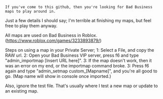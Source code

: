  
	If you've come to this github, then you're looking for Bad Business maps to play around in.
Just a few details I should say; I'm terrible at finishing my maps, but feel free to play them anyway.
 
All maps are used on Bad Business in Roblox. (https://www.roblox.com/games/3233893879/)
 
Steps on using a map in your Private Server;
	1: Select a File, and copy the RAW url.
	2: Open your Bad Business VIP server, press f6 and type "admin_importmap [Insert URL here]".
	3: If the map doesn't work, then it was an error on my end, or the importmap command broke.
	3: Press f6 again and type "admin_setmap custom_[Mapname]", and you're all good to go. (Map name will show in console once imported.)

Also, ignore the test file. That's usually where I test a new map or update to an existing map.
